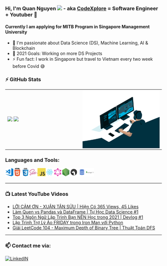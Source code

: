 ### Hi, I'm Quan Nguyen <img src="https://media.giphy.com/media/hvRJCLFzcasrR4ia7z/giphy.gif" width="25px"> - aka [CodeXplore][website] = Software Engineer + Youtuber 🌱 
#### Currently I am applying for MITB Program in Singapore Management University

- 🔭 I'm passionate about Data Science (DS), Machine Learning, AI & Blockchain
- 🥅 2021 Goals: Working on more DS Projects
- ⚡ Fun fact: I work in Singapore but travel to Vietnam every two week before Covid 😅

### :zap: GitHub Stats

<table>
<tr>
  <td width="48%">
    <img src="https://github-readme-stats.vercel.app/api?username=CodexploreRepo&show_icons=true&hide=contribs,issues&hide_border=true" />
    <img src="https://github-readme-stats.vercel.app/api/top-langs/?username=CodexploreRepo&layout=compact&show_icons=true&hide_border=true" />
  </td>
  <td width="52%"><img alt="gif" align="right" src=".github/assets/coding.gif"/></td>
</tr>
<table>

### Languages and Tools:

<img align="left" alt="Visual Studio Code" width="26px" src="https://raw.githubusercontent.com/github/explore/80688e429a7d4ef2fca1e82350fe8e3517d3494d/topics/visual-studio-code/visual-studio-code.png" />
<img align="left" alt="HTML5" width="26px" src="https://raw.githubusercontent.com/github/explore/80688e429a7d4ef2fca1e82350fe8e3517d3494d/topics/html/html.png" />
<img align="left" alt="CSS3" width="26px" src="https://raw.githubusercontent.com/github/explore/80688e429a7d4ef2fca1e82350fe8e3517d3494d/topics/css/css.png" />
<img align="left" alt="Sass" width="26px" src="https://raw.githubusercontent.com/github/explore/80688e429a7d4ef2fca1e82350fe8e3517d3494d/topics/sass/sass.png" />
<img align="left" alt="JavaScript" width="26px" src="https://raw.githubusercontent.com/github/explore/80688e429a7d4ef2fca1e82350fe8e3517d3494d/topics/javascript/javascript.png" />
<img align="left" alt="React" width="26px" src="https://raw.githubusercontent.com/github/explore/80688e429a7d4ef2fca1e82350fe8e3517d3494d/topics/react/react.png" />
<img align="left" alt="GraphQL" width="26px" src="https://raw.githubusercontent.com/github/explore/80688e429a7d4ef2fca1e82350fe8e3517d3494d/topics/graphql/graphql.png" />
<img align="left" alt="Node.js" width="26px" src="https://raw.githubusercontent.com/github/explore/80688e429a7d4ef2fca1e82350fe8e3517d3494d/topics/nodejs/nodejs.png" />
<img align="left" alt="Deno" width="26px" src="https://raw.githubusercontent.com/github/explore/361e2821e2dea67711cde99c9c40ed357061cf27/topics/deno/deno.png" />
<img align="left" alt="SQL" width="26px" src="https://raw.githubusercontent.com/github/explore/80688e429a7d4ef2fca1e82350fe8e3517d3494d/topics/sql/sql.png" />
<img align="left" alt="MongoDB" width="26px" src="https://raw.githubusercontent.com/github/explore/80688e429a7d4ef2fca1e82350fe8e3517d3494d/topics/mongodb/mongodb.png" />

<br />
<br />

---

### 📺 Latest YouTube Videos

<!-- YOUTUBE:START -->
- [LỜI CẢM ƠN - XUÂN TÂN SỬU | Hiện Có 365 Views, 45 Likes](https://www.youtube.com/watch?v=xvBXWHhceew)
- [Làm Quen vs Pandas và DataFrame | Tự Học Data Science #1](https://www.youtube.com/watch?v=HPGYTWYM13s)
- [Top 3 Ngôn Ngữ Lập Trình Bạn NÊN Học trong 2021 | Devlog #1](https://www.youtube.com/watch?v=ebbLwyybkSA)
- [Lập Trình Trợ Lý Ảo FRIDAY trong Iron Man với Python](https://www.youtube.com/watch?v=Nx_kwUQKqV8)
- [Giải LeetCode 104 - Maximum Depth of Binary Tree | Thuật Toán DFS](https://www.youtube.com/watch?v=NUx4G3WdJV0)
<!-- YOUTUBE:END -->

---

### 📫 Contact me via:

[![LinkedIN](https://img.shields.io/badge/LinkedIn-0077B5?style=for-the-badge&logo=linkedin&color=%23003140&logoColor=white)](https://www.linkedin.com/in/quanngha/)

[website]: https://www.youtube.com/channel/UCN03cDDMfrD6Iyxk20_dvmQ

